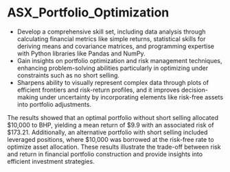 # ASX_Portfolio_Optimization
- Develop a comprehensive skill set, including data analysis through calculating financial metrics like
simple returns, statistical skills for deriving means and covariance matrices, and programming expertise
with Python libraries like Pandas and NumPy.
- Gain insights on portfolio optimization and risk management techniques, enhancing problem-solving
abilities particularly in optimizing under constraints such as no short selling.
- Sharpens ability to visually represent complex data through plots of efficient frontiers and risk-return
profiles, and it improves decision-making under uncertainty by incorporating elements like risk-free
assets into portfolio adjustments.

The results showed that an optimal portfolio without short selling allocated $10,000 to BHP, yielding a mean return of $9.9 with an associated risk of $173.21​. Additionally, an alternative portfolio with short selling included leveraged positions, where $10,000 was borrowed at the risk-free rate to optimize asset allocation​. These results illustrate the trade-off between risk and return in financial portfolio construction and provide insights into efficient investment strategies.

